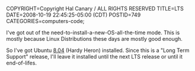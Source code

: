 COPYRIGHT=Copyright Hal Canary / ALL RIGHTS RESERVED
TITLE=LTS
DATE=2008-10-19 22:45:25-05:00 (CDT)
POSTID=749
CATEGORIES=computers-code;

I've got out of the need-to-install-a-new-OS-all-the-time mode. This is mostly because Linux Distributions these days are mostly good enough.

So I've got Ubuntu [8.04](http://en.wikipedia.org/wiki/History_of_Ubuntu_releases#Ubuntu_8.04_.28Hardy_Heron.29) (Hardy Heron) installed. Since this is a "Long Term Support" release, I'll leave it installed until the next LTS release or until it end-of-lifes.
